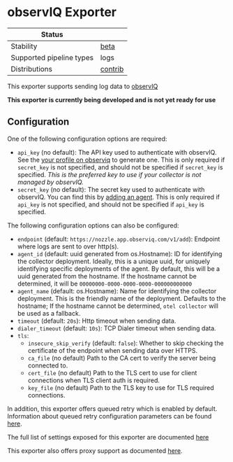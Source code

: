 # observIQ Exporter

| Status                   |           |
| ------------------------ |-----------|
| Stability                | [beta]    |
| Supported pipeline types | logs      |
| Distributions            | [contrib] |

This exporter supports sending log data to [observIQ](https://observiq.com/)

**This exporter is currently being developed and is not yet ready for use**

## Configuration

One of the following configuration options are required:

- `api_key` (no default): The API key used to authenticate with observIQ. See the [your profile on observiq](https://docs.observiq.com/docs/overview#settings-page) to generate one. This is only required if `secret_key` is not specified, and should not be specified if `secret_key` is specified. *This is the preferred key to use if your collector is not managed by observIQ.*
- `secret_key` (no default): The secret key used to authenticate with observIQ. You can find this by [adding an agent](https://app.observiq.com/universal/installation). This is only required if `api_key` is not specified, and should not be specified if `api_key` is specified.

The following configuration options can also be configured:

- `endpoint` (default: `https://nozzle.app.observiq.com/v1/add`): Endpoint where logs are sent to over http(s).
- `agent_id` (default: uuid generated from os.Hostname): ID for identifying the collector deployment. Ideally, this is a unique uuid, for uniquely identifying specific deployments of the agent. By default, this will be a uuid generated from the hostname. If the hostname cannot be determined, it will be `00000000-0000-0000-0000-000000000000`
- `agent_name` (default: os.Hostname): Name for identifying the collector deployment. This is the friendly name of the deployment. Defaults to the hostname; If the hostname cannot be determined, `otel collector` will be used as a fallback.
- `timeout` (default: `20s`): Http timeout when sending data.
- `dialer_timeout` (default: `10s`): TCP Dialer timeout when sending data.
- `tls`:
  - `insecure_skip_verify` (default: `false`): Whether to skip checking the certificate of the endpoint when sending data over HTTPS.
  - `ca_file` (no default) Path to the CA cert to verify the server being connected to.
  - `cert_file` (no default) Path to the TLS cert to use for client connections when TLS client auth is required.
  - `key_file` (no default) Path to the TLS key to use for TLS required connections.

In addition, this exporter offers queued retry which is enabled by default.
Information about queued retry configuration parameters can be found
[here](https://github.com/open-telemetry/opentelemetry-collector/blob/main/exporter/exporterhelper/README.md).

The full list of settings exposed for this exporter are documented [here](config.go)

This exporter also offers proxy support as documented
[here](https://github.com/open-telemetry/opentelemetry-collector/tree/main/exporter#proxy-support).

[beta]:https://github.com/open-telemetry/opentelemetry-collector#beta
[contrib]:https://github.com/open-telemetry/opentelemetry-collector-releases/tree/main/distributions/otelcol-contrib